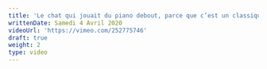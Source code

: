 ```yaml
---
title: 'Le chat qui jouait du piano debout, parce que c’est un classique'
writtenDate: Samedi 4 Avril 2020
videoUrl: 'https://vimeo.com/252775746'
draft: true
weight: 2
type: video
---
```

